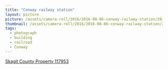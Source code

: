 ```yaml
---
title: "Conway railway station"
layout: picture
picture: /assets/camera-roll/2016/2016-08-06-conway-railway-station/20160806_222546354_iOS.jpg
thumbnail: /assets/camera-roll/2016/2016-08-06-conway-railway-station/20160806_222546354_iOS-thumbnail.jpg
tags:
  - photograph
  - building
  - railroad
  - Conway
---
```

[Skagit County Property 117953](https://www.skagitcounty.net/search/property/?id=p117953)
